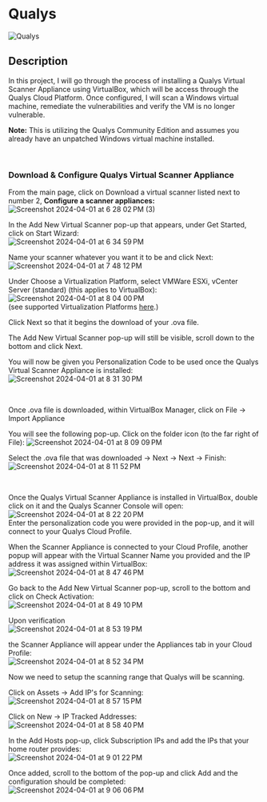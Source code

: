 # Qualys

![Qualys](https://github.com/Manny-D/Qualys/assets/99146530/3a0d6890-1c57-4fd9-956a-4168835f94d1) <br>

## Description

In this project, I will go through the process of installing a Qualys Virtual Scanner Appliance using VirtualBox, which will be access through the Qualys Cloud Platform. Once configured, I will scan a Windows virtual machine, remediate the vulnerabilities and verify the VM is no longer vulnerable. 

<b>Note:</b> This is utilizing the Qualys Community Edition and assumes you already have an unpatched Windows virtual machine installed.

<br>

### Download & Configure Qualys Virtual Scanner Appliance
From the main page, click on Download a virtual scanner listed next to number 2, <b>Configure a scanner appliances:</b> <br>
![Screenshot 2024-04-01 at 6 28 02 PM (3)](https://github.com/Manny-D/Qualys/assets/99146530/e1eb5662-b6da-4589-b94e-0f62e2013615) <br>

In the Add New Virtual Scanner pop-up that appears, under Get Started, click on Start Wizard: <br>
![Screenshot 2024-04-01 at 6 34 59 PM](https://github.com/Manny-D/Qualys/assets/99146530/5dddb944-7e9a-48c8-a821-e2ce848bd947) <br>

Name your scanner whatever you want it to be and click Next: <br>
![Screenshot 2024-04-01 at 7 48 12 PM](https://github.com/Manny-D/Qualys/assets/99146530/04f2d880-a2c7-4406-8fb9-6a3bd5b4a722) <br>

Under Choose a Virtualization Platform, select VMWare ESXi, vCenter Server (standard) (this applies to VirtualBox): <br>
![Screenshot 2024-04-01 at 8 04 00 PM](https://github.com/Manny-D/Qualys/assets/99146530/6ee8e948-d919-4856-971e-22076495d6f6) <br>
(see supported Virtualization Platforms [here](https://docs.qualys.com/en/scanner/supported-platform/get_started/supported_virtualization_platforms.htm).) <br>

Click Next so that it begins the download of your .ova file.

The Add New Virtual Scanner pop-up will still be visible, scroll down to the bottom and click Next. <br>

You will now be given you Personalization Code to be used once the Qualys Virtual Scanner Appliance is installed: <br>
![Screenshot 2024-04-01 at 8 31 30 PM](https://github.com/Manny-D/Qualys/assets/99146530/516ab9da-3de1-4a22-a780-85100e4c9657) <br>

<br>

Once .ova file is downloaded, within VirtualBox Manager, click on File -> Import Appliance <br>

You will see the following pop-up. Click on the folder icon (to the far right of File):
![Screenshot 2024-04-01 at 8 09 09 PM](https://github.com/Manny-D/Qualys/assets/99146530/92e605fc-8647-4a61-9017-172ee6a13f19) <br>

Select the .ova file that was downloaded -> Next -> Next -> Finish: <br>
![Screenshot 2024-04-01 at 8 11 52 PM](https://github.com/Manny-D/Qualys/assets/99146530/27392753-22ae-4dd9-aee8-a293a68aa290) <br>

<br>

Once the Qualys Virtual Scanner Appliance is installed in VirtualBox, double click on it and the Qualys Scanner Console will open: <br>
![Screenshot 2024-04-01 at 8 22 20 PM](https://github.com/Manny-D/Qualys/assets/99146530/b6d8b640-83ea-434e-baf4-a12b2c479a1e) <br>
Enter the personalization code you were provided in the pop-up, and it will connect to your Qualys Cloud Profile. <br>

When the Scanner Appliance is connected to your Cloud Profile, another popup will appear with the Virtual Scanner Name you provided and the IP address it was assigned within VirtualBox: <br>
![Screenshot 2024-04-01 at 8 47 46 PM](https://github.com/Manny-D/Qualys/assets/99146530/bad1a7cf-7e08-4b6f-a6b8-82af047c4261) <br>

Go back to the Add New Virtual Scanner pop-up, scroll to the bottom and click on Check Activation: <br>
![Screenshot 2024-04-01 at 8 49 10 PM](https://github.com/Manny-D/Qualys/assets/99146530/ccadfc92-7837-43d2-8b62-bef53dd6f359) <br>

Upon verification <br>
![Screenshot 2024-04-01 at 8 53 19 PM](https://github.com/Manny-D/Qualys/assets/99146530/98cba90a-8abe-4e23-add3-087a1ab34e05) <br>

the Scanner Appliance will appear under the Appliances tab in your Cloud Profile: <br>
![Screenshot 2024-04-01 at 8 52 34 PM](https://github.com/Manny-D/Qualys/assets/99146530/d6c02009-c184-4064-b8d9-760e1b65f1f1) <br>


Now we need to setup the scanning range that Qualys will be scanning. <br>

Click on Assets -> Add IP's for Scanning: <br>
![Screenshot 2024-04-01 at 8 57 15 PM](https://github.com/Manny-D/Qualys/assets/99146530/6a1681b8-6de2-4520-89b2-d2aa3b6f87e9) <br>

Click on New -> IP Tracked Addresses: <br>
![Screenshot 2024-04-01 at 8 58 40 PM](https://github.com/Manny-D/Qualys/assets/99146530/a4cf5c4e-d762-4856-8980-cb3c8b9cb7e5) <br>

In the Add Hosts pop-up, click Subscription IPs and add the IPs that your home router provides: <br>
![Screenshot 2024-04-01 at 9 01 22 PM](https://github.com/Manny-D/Qualys/assets/99146530/7de32e19-fd7f-459b-9b3f-dca9cdc84560) <br>

Once added, scroll to the bottom of the pop-up and click Add and the configuration should be completed: <br>
![Screenshot 2024-04-01 at 9 06 06 PM](https://github.com/Manny-D/Qualys/assets/99146530/89a4ff75-2a24-45d8-ab06-6b137b4b7a5e) <br>

